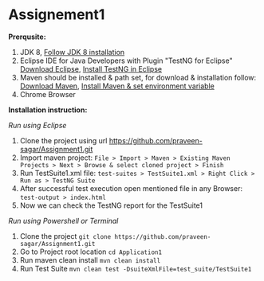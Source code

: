 # Assignement1

**Prerqusite:**
1. JDK 8, [Follow JDK 8 installation](https://www.codejava.net/java-se/download-and-install-java-8-on-windows)
2. Eclipse IDE for Java Developers with Plugin "TestNG for Eclipse" [Download Eclipse](https://www.eclipse.org/downloads/packages/release/2022-03/r/eclipse-ide-java-developers), [Install TestNG in Eclipse](https://www.guru99.com/install-testng-in-eclipse.html)
3. Maven should be installed & path set, for download & installation follow: [Download Maven](https://maven.apache.org/download.cgi), [Install Maven & set environment variable](https://maven.apache.org/install.html)
4. Chrome Browser

**Installation instruction:**  

_Run using Eclipse_
1. Clone the project using url https://github.com/praveen-sagar/Assignment1.git  
2. Import maven project: `File > Import > Maven > Existing Maven Projects > Next > Browse & select cloned project > Finish`
3. Run TestSuite1.xml file: `test-suites > TestSuite1.xml > Right Click > Run as > TestNG Suite`
4. After successful test execution open mentioned file in any Browser: `test-output > index.html`
5. Now we can check the TestNG report for the TestSuite1


_Run using Powershell or Terminal_
1. Clone the project `git clone https://github.com/praveen-sagar/Assignment1.git`
2. Go to Project root location `cd Application1`
3. Run maven clean install `mvn clean install`
4. Run Test Suite `mvn clean test -DsuiteXmlFile=test_suite/TestSuite1`
